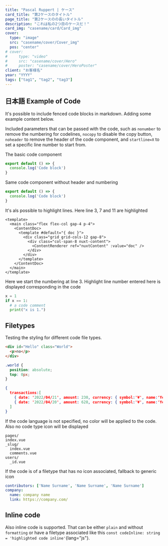 ```yaml
---
title: "Pascal Ruppert | ケース"
card_title: "第2ケースのタイトル"
page_title: "第2ケースのの長いタイトル"
description: "これは私の2つ目のケースだ！"
card_img: "casename/card/Card_img"
cover:
  type: "image"
  src: "casename/cover/Cover_img"
  pos: "center"
# cover:
#     type: "video"
#     src: "casename/cover/Hero"
#     poster: "casename/cover/HeroPoster"
client: "お客様名"
year: "YYYY"
tags: ["tag1", "tag2", "tag3"]
---
```


## 日本語 Example of Code
It's possible to include fenced code blocks in markdown. Adding some example content below.

Included parameters that can be passed with the code, such as `nonumber` to remove the numbering for codelines, `nocopy` to disable the copy button, `noheader` to remove the header of the code component, and `startline=X` to set a specific line number to start from.

The basic code component

```js [filename.js]
export default () => {
  console.log('Code block')
}
```

Same code component without header and numbering

```js [filename.js] nonumber nocopy noheader
export default () => {
  console.log('Code block')
}
```

It's als possible to highlight lines. Here line 3, 7 and 11 are highlighted

```vue [file.vue] {3,7,11}
<template>
  <main class="flex flex-col gap-4 p-4">
    <ContentDoc>
      <template #default="{ doc }">
        <div class="grid grid-cols-12 gap-8">
          <div class="col-span-8 nuxt-content">
            <ContentRenderer ref="nuxtContent" :value="doc" />
          </div>
        </div>
      </template>
    </ContentDoc>
  </main>
</template>
```

Here we start the numbering at line 3. Highlight line number entered here is displayed corresponding in the code

```python [file.py] {5} startline=3
x = 1
if x == 1:
  # a code comment
  print("x is 1.")
```

## Filetypes
Testing the styling for different code file types.

```html [file.html] nonumber
<div id="Hello" class="World">
  <p>no</p>
</div>
```

```css [file.css] nonumber
.world {
  position: absolute;
  top: 0px;
}
```

```json [file.json] nonumber
{
  transactions:[
    { date: '2022/04/21', amount: 230, currency: { symbol:'¥', name:'Yen' } },
    { date: '2022/04/20', amount: 628, currency: { symbol:'¥', name:'Yen' } },
  ]
}
```

If the code language is not specified, no color will be applied to the code. Also no code type icon will be displayed

```[Directory structure example] nocopy nonumber
pages/
index.vue
_slug/
  index.vue
  comments.vue
users/
  _id.vue
```

If the code is of a filetype that has no icon associated, fallback to generic icon

```yaml [file.yaml] nonumber
contributors: ['Name Surname', 'Name Surname', 'Name Surname']
company:
  name: company name
  link: https://company.com/
```

## Inline code

Also inline code is supported. That can be either `plain` and without `formatting` or have a filetype associated like this `const codeInline: string = 'highlighted code inline'`{lang="js"}.